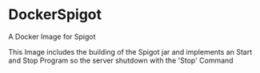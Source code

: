 # DockerSpigot
A Docker Image for Spigot

This Image includes the building of the Spigot jar and implements an Start and Stop Program so the server shutdown with the 'Stop' Command
